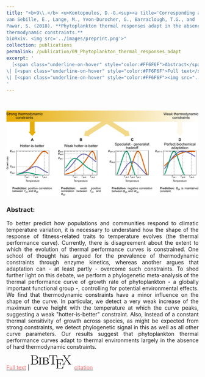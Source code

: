 ```yaml
---
title: "<b>9\\.</b> <u>Kontopoulos, D.-G.<sup><a title='Corresponding author'>✉</a></sup></u>, 
van Sebille, E., Lange, M., Yvon-Durocher, G., Barraclough, T.G., and 
Pawar, S. (2018). **Phytoplankton thermal responses adapt in the absence of hard 
thermodynamic constraints.** 
bioRxiv. <img src='../images/preprint.png'>"
collection: publications
permalink: /publication/09_Phytoplankton_thermal_responses_adapt
excerpt: '
  [<span class="underline-on-hover" style="color:#FF6F6F">Abstract</span>](../publication/09_Phytoplankton_thermal_responses_adapt)
\| [<span class="underline-on-hover" style="color:#FF6F6F">Full text</span>](https://doi.org/10.1101/452250)
\| [<span class="underline-on-hover" style="color:#FF6F6F"><img src="../images/bibtex.svg">citation</span>](../bibtex/9_Phytoplankton_thermal_responses_adapt.bib)
'
---
```


<br><center><img src="../images/publications/thermodynamic_constraints_TPC.png"></center>

### Abstract:

<p style='text-align: justify;'>
To better predict how populations and communities respond to climatic 
temperature variation, it is necessary to understand how the shape of 
the response of fitness-related traits to temperature evolves (the 
thermal performance curve). Currently, there is disagreement about the 
extent to which the evolution of thermal performance curves is constrained. 
One school of thought has argued for the prevalence of thermodynamic 
constraints through enzyme kinetics, whereas another argues that 
adaptation can - at least partly - overcome such constraints. To shed 
further light on this debate, we perform a phylogenetic meta-analysis 
of the thermal performance curve of growth rate of phytoplankton - a 
globally important functional group -, controlling for potential 
environmental effects. We find that thermodynamic constraints have a 
minor influence on the shape of the curve. In particular, we detect a 
very weak increase of the maximum curve height with the temperature at 
which the curve peaks, suggesting a weak "hotter-is-better" constraint. 
Also, instead of a constant thermal sensitivity of growth across species, 
as might be expected from strong constraints, we detect phylogenetic 
signal in this as well as all other curve parameters. Our results suggest 
that phytoplankton thermal performance curves adapt to thermal 
environments largely in the absence of hard thermodynamic constraints.
</p>

[<span class="underline-on-hover" style="color:#FF6F6F">Full text</span>](https://doi.org/10.1101/452250)
\| [<span class="underline-on-hover" style="color:#FF6F6F"><img src="../images/bibtex.svg">citation</span>](../bibtex/9_Phytoplankton_thermal_responses_adapt.bib)
